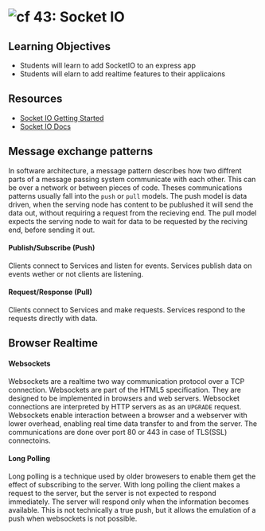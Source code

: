 ![cf](http://i.imgur.com/7v5ASc8.png) 43: Socket IO
===

## Learning Objectives
* Students will learn to add SocketIO to an express app
* Students will elarn to add realtime features to their applicaions

## Resources
* [Socket IO Getting Started](https://socket.io/get-started/chat/)
* [Socket IO Docs](https://socket.io/docs/)

## Message exchange patterns
In software architecture, a message pattern describes how two diffrent parts of a message passing system communicate with each other. This can be over a network or between pieces of code. Theses communications patterns usually fall into the `push` or `pull` models. The push model is data driven, when the serving node has content to be publushed it will send the data out, without requiring a request from the recieving end. The pull model expects the serving node to wait for data to be requested by the reciving end, before sending it out.

#### Publish/Subscribe (Push)
Clients connect to Services and listen for events. Services publish data on events wether or not clients are listening.

#### Request/Response (Pull)
Clients connect to Services and make requests. Services respond to the requests directly with data.

## Browser Realtime
#### Websockets
Websockets are a realtime two way communication protocol over a TCP connection. Websockets are part of the HTML5 specification. They are designed to be implemented in browsers and web servers. Websocket connections are interpreted by HTTP servers as as an `UPGRADE` request. Websockets enable interaction between a browser and a webserver with lower overhead, enabling real time data transfer to and from the server. The communications are done over port 80 or 443 in case of TLS(SSL) connectoins.

#### Long Polling
Long polling is a technique used by older browesers to enable them get the effect of subscribing to the server. With long polling the client makes a request to the server, but the server is not expected to respond immediately. The server will respond only when the information becomes available. This is not technically a true push, but it allows the emulation of a push when websockets is not possible. 

